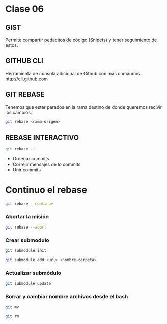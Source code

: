 # Clase 06

## GIST 
Permite compartir pedacitos de código (Snipets)
y tener seguimiento de estos.

## GITHUB CLI
Herramienta de consola adicional de Github con más comandos. 
http://cli.github.com

## GIT REBASE

Tenemos que estar parados en la rama destino de donde queremos recivir los cambios.

```sh
git rebase <rama-origen>
```

## REBASE INTERACTIVO

```sh
git rebase -i
```

* Ordenar commits
* Correjir mensajes de lo commits
* Unir commits

# Continuo el rebase

```sh
git rebase --continue
```

### Abortar la misión

```sh
git rebase --abort
```

### Crear submodulo

```sh
git submodule init
```

```sh
git submodule add <url> <nombre-carpeta>
```

### Actualizar submódulo

```sh
git submodule update
```

### Borrar y cambiar nombre archivos desde el bash

```sh
git mv
```

```sh
git rm
```
